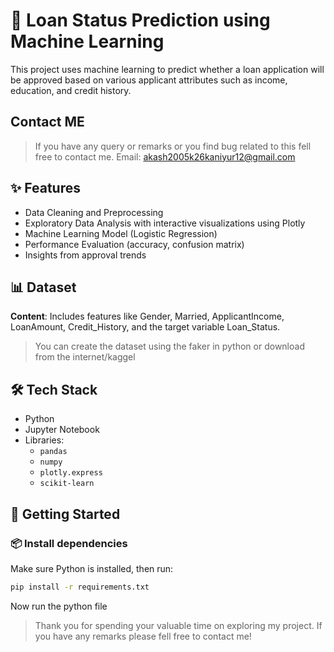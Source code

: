 # 🏦 Loan Status Prediction using Machine Learning

This project uses machine learning to predict whether a loan application will be approved based on various applicant attributes such as income, education, and credit history.

## **Contact ME**
>If you have any query or remarks or you find bug related to this fell free to contact  me.
>Email: [akash2005k26kaniyur12@gmail.com](mailto:akash2005k26kaniyur12@gmail.com)

## ✨ Features
- Data Cleaning and Preprocessing
- Exploratory Data Analysis with interactive visualizations using Plotly
- Machine Learning Model (Logistic Regression)
- Performance Evaluation (accuracy, confusion matrix)
- Insights from approval trends
  
## 📊 Dataset
**Content**: Includes features like Gender, Married, ApplicantIncome, LoanAmount, Credit_History, and the target variable Loan_Status.
> You can create the dataset using the faker in python or download from the internet/kaggel
## 🛠️ Tech Stack

- Python
- Jupyter Notebook
- Libraries:
  - `pandas`
  - `numpy`
  - `plotly.express`
  - `scikit-learn`

## 🚀 Getting Started

### 📦 Install dependencies

Make sure Python is installed, then run:

```bash
pip install -r requirements.txt
```
Now run the python file


>Thank you for spending your valuable time on exploring my project.
>If you have any remarks please fell free to contact me!

